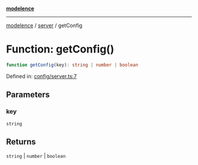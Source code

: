 [**modelence**](/docs/api-reference/README.md)

***

[modelence](/docs/api-reference/README.md) / [server](/docs/api-reference/server/README.md) / getConfig

# Function: getConfig()

```ts
function getConfig(key): string | number | boolean
```

Defined in: [config/server.ts:7](https://github.com/modelence/modelence/blob/main/config/server.ts#L7)

## Parameters

### key

`string`

## Returns

`string` \| `number` \| `boolean`
